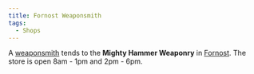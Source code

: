 ```yaml
---
title: Fornost Weaponsmith
tags:
  - Shops
---
```

A [weaponsmith](weaponsmith "wikilink") tends to the **Mighty Hammer
Weaponry** in [Fornost](Fornost "wikilink"). The store is open 8am - 1pm
and 2pm - 6pm.
